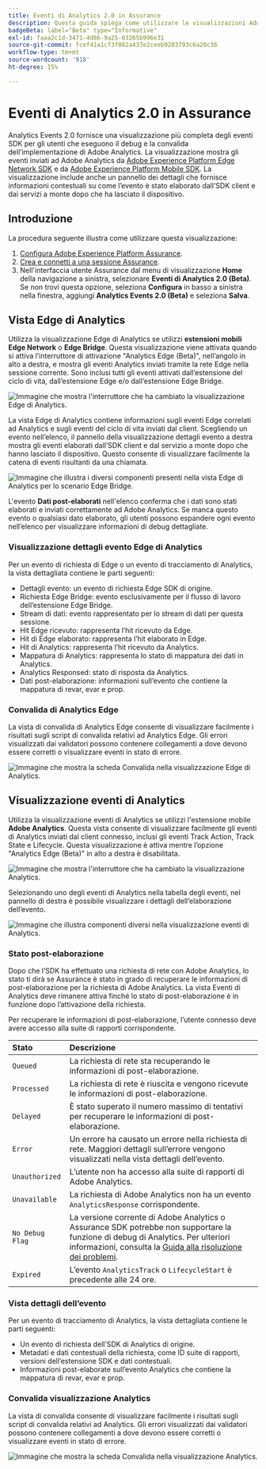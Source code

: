 ```yaml
---
title: Eventi di Analytics 2.0 in Assurance
description: Questa guida spiega come utilizzare le visualizzazioni Adobe Analytics e Analytics Edge con Adobe Experience Platform Assurance.
badgeBeta: label="Beta" type="Informative"
exl-id: faaa2c1d-3471-4d86-9a25-03265b996e31
source-git-commit: fcef41a1cf3f082a437e2ceeb9203793c6a20c36
workflow-type: tm+mt
source-wordcount: '918'
ht-degree: 15%

---
```


# Eventi di Analytics 2.0 in Assurance

Analytics Events 2.0 fornisce una visualizzazione più completa degli eventi SDK per gli utenti che eseguono il debug e la convalida dell’implementazione di Adobe Analytics. La visualizzazione mostra gli eventi inviati ad Adobe Analytics da [Adobe Experience Platform Edge Network SDK](https://developer.adobe.com/client-sdks/edge/edge-network/) e da [Adobe Experience Platform Mobile SDK](https://developer.adobe.com/client-sdks/solution/adobe-analytics/). La visualizzazione include anche un pannello dei dettagli che fornisce informazioni contestuali su come l’evento è stato elaborato dall’SDK client e dai servizi a monte dopo che ha lasciato il dispositivo.

## Introduzione

La procedura seguente illustra come utilizzare questa visualizzazione:

1. [Configura Adobe Experience Platform Assurance](../tutorials/implement-assurance.md).
2. [Crea e connetti a una sessione Assurance](../tutorials/using-assurance.md).
3. Nell&#39;interfaccia utente Assurance dal menu di visualizzazione **Home** della navigazione a sinistra, selezionare **Eventi di Analytics 2.0 (Beta)**. Se non trovi questa opzione, seleziona **Configura** in basso a sinistra nella finestra, aggiungi **Analytics Events 2.0 (Beta)** e seleziona **Salva**.

## Vista Edge di Analytics

Utilizza la visualizzazione Edge di Analytics se utilizzi **estensioni mobili Edge Network** o **Edge Bridge**. Questa visualizzazione viene attivata quando si attiva l’interruttore di attivazione &quot;Analytics Edge (Beta)&quot;, nell’angolo in alto a destra, e mostra gli eventi Analytics inviati tramite la rete Edge nella sessione corrente. Sono inclusi tutti gli eventi attivati dall’estensione del ciclo di vita, dall’estensione Edge e/o dall’estensione Edge Bridge.

![Immagine che mostra l&#39;interruttore che ha cambiato la visualizzazione Edge di Analytics.](./images/adobe-analytics-edge/edge-analytics-view-toggle.png)

La vista Edge di Analytics contiene informazioni sugli eventi Edge correlati ad Analytics e sugli eventi del ciclo di vita inviati dal client. Scegliendo un evento nell’elenco, il pannello della visualizzazione dettagli evento a destra mostra gli eventi elaborati dall’SDK client e dal servizio a monte dopo che hanno lasciato il dispositivo. Questo consente di visualizzare facilmente la catena di eventi risultanti da una chiamata.

![Immagine che illustra i diversi componenti presenti nella vista Edge di Analytics per lo scenario Edge Bridge.](./images/adobe-analytics-edge/edgebridge-analytics-events.png)

L&#39;evento **Dati post-elaborati** nell&#39;elenco conferma che i dati sono stati elaborati e inviati correttamente ad Adobe Analytics. Se manca questo evento o qualsiasi dato elaborato, gli utenti possono espandere ogni evento nell’elenco per visualizzare informazioni di debug dettagliate.

### Visualizzazione dettagli evento Edge di Analytics

Per un evento di richiesta di Edge o un evento di tracciamento di Analytics, la vista dettagliata contiene le parti seguenti:

* Dettagli evento: un evento di richiesta Edge SDK di origine.
* Richiesta Edge Bridge: evento esclusivamente per il flusso di lavoro dell’estensione Edge Bridge.
* Stream di dati: evento rappresentato per lo stream di dati per questa sessione.
* Hit Edge ricevuto: rappresenta l’hit ricevuto da Edge.
* Hit di Edge elaborato: rappresenta l’hit elaborato in Edge.
* Hit di Analytics: rappresenta l’hit ricevuto da Analytics.
* Mappatura di Analytics: rappresenta lo stato di mappatura dei dati in Analytics.
* Analytics Responsed: stato di risposta da Analytics.
* Dati post-elaborazione: informazioni sull’evento che contiene la mappatura di revar, evar e prop.

### Convalida di Analytics Edge

La vista di convalida di Analytics Edge consente di visualizzare facilmente i risultati sugli script di convalida relativi ad Analytics Edge. Gli errori visualizzati dai validatori possono contenere collegamenti a dove devono essere corretti o visualizzare eventi in stato di errore.

![Immagine che mostra la scheda Convalida nella visualizzazione Edge di Analytics.](./images/adobe-analytics-edge/edge-analytics-validation-view.png)

## Visualizzazione eventi di Analytics

Utilizza la visualizzazione eventi di Analytics se utilizzi l&#39;estensione mobile **Adobe Analytics**. Questa vista consente di visualizzare facilmente gli eventi di Analytics inviati dal client connesso, inclusi gli eventi Track Action, Track State e Lifecycle. Questa visualizzazione è attiva mentre l’opzione &quot;Analytics Edge (Beta)&quot; in alto a destra è disabilitata.

![Immagine che mostra l&#39;interruttore che ha cambiato la visualizzazione Analytics.](./images/adobe-analytics-edge/direct-analytics-view-toggle-button.png)

Selezionando uno degli eventi di Analytics nella tabella degli eventi, nel pannello di destra è possibile visualizzare i dettagli dell’elaborazione dell’evento.

![Immagine che illustra componenti diversi nella visualizzazione eventi di Analytics.](./images/adobe-analytics-edge/analytics-events.png)

### Stato post-elaborazione

Dopo che l’SDK ha effettuato una richiesta di rete con Adobe Analytics, lo stato ti dirà se Assurance è stato in grado di recuperare le informazioni di post-elaborazione per la richiesta di Adobe Analytics. La vista Eventi di Analytics deve rimanere attiva finché lo stato di post-elaborazione è in funzione dopo l’attivazione della richiesta.

Per recuperare le informazioni di post-elaborazione, l’utente connesso deve avere accesso alla suite di rapporti corrispondente.

| Stato | Descrizione |
| :----- | :---------- |
| `Queued` | La richiesta di rete sta recuperando le informazioni di post-elaborazione. |
| `Processed` | La richiesta di rete è riuscita e vengono ricevute le informazioni di post-elaborazione. |
| `Delayed` | È stato superato il numero massimo di tentativi per recuperare le informazioni di post-elaborazione. |
| `Error` | Un errore ha causato un errore nella richiesta di rete. Maggiori dettagli sull’errore vengono visualizzati nella vista dettagli dell’evento. |
| `Unauthorized` | L’utente non ha accesso alla suite di rapporti di Adobe Analytics. |
| `Unavailable` | La richiesta di Adobe Analytics non ha un evento `AnalyticsResponse` corrispondente. |
| `No Debug Flag` | La versione corrente di Adobe Analytics o Assurance SDK potrebbe non supportare la funzione di debug di Analytics. Per ulteriori informazioni, consulta la [Guida alla risoluzione dei problemi](../troubleshooting.md). |
| `Expired` | L’evento `AnalyticsTrack` o `LifecycleStart` è precedente alle 24 ore. |

### Vista dettagli dell’evento

Per un evento di tracciamento di Analytics, la vista dettagliata contiene le parti seguenti:

* Un evento di richiesta dell’SDK di Analytics di origine.
* Metadati e dati contestuali della richiesta, come ID suite di rapporti, versioni dell’estensione SDK e dati contestuali.
* Informazioni post-elaborate sull’evento Analytics che contiene la mappatura di revar, evar e prop.

### Convalida visualizzazione Analytics

La vista di convalida consente di visualizzare facilmente i risultati sugli script di convalida relativi ad Analytics. Gli errori visualizzati dai validatori possono contenere collegamenti a dove devono essere corretti o visualizzare eventi in stato di errore.

![Immagine che mostra la scheda Convalida nella visualizzazione Analytics.](./images/adobe-analytics-edge/analytics-validation-view.png)